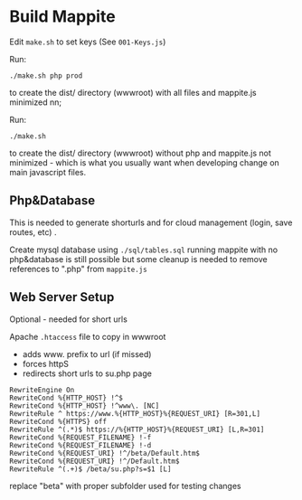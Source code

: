 # Build Mappite 
Edit `make.sh` to set keys (See `001-Keys.js`) 

Run:

    ./make.sh php prod 

to create the dist/ directory (wwwroot) with all files and mappite.js minimized nn;

Run:

    ./make.sh

to create the dist/ directory (wwwroot) without php and mappite.js not minimized - which is what you usually want when developing change on main javascript files.

## Php&Database

This is needed to generate shorturls and for cloud management (login, save routes, etc) .

Create mysql database using `./sql/tables.sql`
running mappite with no php&database is still possible but some cleanup is needed to remove references to ".php" from `mappite.js`

## Web Server Setup
 Optional - needed for short urls 
 
 Apache `.htaccess` file to copy in wwwroot
   - adds www. prefix to url (if missed)
   - forces httpS
   - redirects short urls to su.php page

    RewriteEngine On
    RewriteCond %{HTTP_HOST} !^$
    RewriteCond %{HTTP_HOST} !^www\. [NC]
    RewriteRule ^ https://www.%{HTTP_HOST}%{REQUEST_URI} [R=301,L]
    RewriteCond %{HTTPS} off 
    RewriteRule ^(.*)$ https://%{HTTP_HOST}%{REQUEST_URI} [L,R=301]
    RewriteCond %{REQUEST_FILENAME} !-f
    RewriteCond %{REQUEST_FILENAME} !-d
    RewriteCond %{REQUEST_URI} !^/beta/Default.htm$
    RewriteCond %{REQUEST_URI} !^/Default.htm$
    RewriteRule ^(.+)$ /beta/su.php?s=$1 [L]

replace "beta" with proper subfolder used for testing changes
